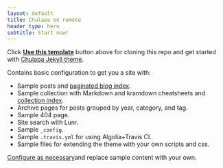 ```yaml
---
layout: default
title: Chulapa on remote
header_type: hero
subtitle: Start now!
---
```


Click [**Use this template**](https://github.com/dieghernan/chulapa-101/generate) button above for cloning this repo and get started with [Chulapa Jekyll theme](https://github.com/dieghernan/chulapa).

Contains basic configuration to get you a site with:

- Sample posts and [paginated blog index](./blog/).
- Sample collection with Markdown and kramdown cheatsheets and [collection index](./cheatsheet).
- Archive pages for posts grouped by year, category, and tag.
- Sample 404 page.
- Site search with Lunr.
- Sample `_config`.
- Sample `.travis.yml` for using Algolia+Travis CI.
- Sample files for extending the theme with your own scripts and css.

[Configure as necessary](https://dieghernan.github.io/chulapa/docs/02-config)and replace sample content with your own.